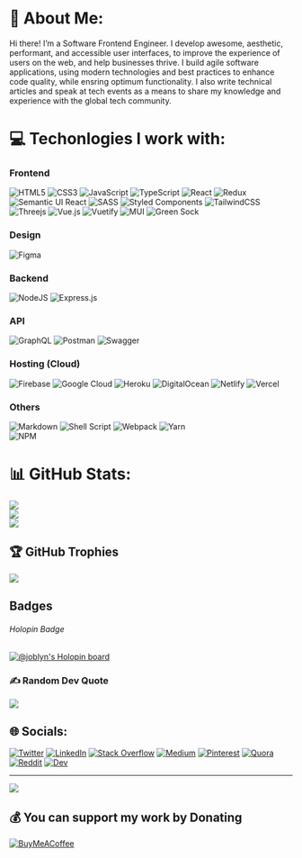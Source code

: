 # 💫 About Me:
Hi there! I’m a Software Frontend Engineer. I develop awesome, aesthetic, performant, and accessible user interfaces, to improve the experience of users on the web, and help businesses thrive. I build agile software applications, using modern technologies and best practices to enhance code quality, while ensring optimum functionality. I also write technical articles and speak at tech events as a means to share my knowledge and experience with the global tech community.  

# 💻 Techonlogies I work with:
### Frontend 
 ![HTML5](https://img.shields.io/badge/html5-%23E34F26.svg?style=for-the-badge&logo=html5&logoColor=white) 
 ![CSS3](https://img.shields.io/badge/css3-%231572B6.svg?style=for-the-badge&logo=css3&logoColor=white) 
 ![JavaScript](https://img.shields.io/badge/javascript-%23323330.svg?style=for-the-badge&logo=javascript&logoColor=%23F7DF1E) 
 ![TypeScript](https://img.shields.io/badge/typescript-%23007ACC.svg?style=for-the-badge&logo=typescript&logoColor=white)
 ![React](https://img.shields.io/badge/react-%2320232a.svg?style=for-the-badge&logo=react&logoColor=%2361DAFB) 
 ![Redux](https://img.shields.io/badge/redux-%23593d88.svg?style=for-the-badge&logo=redux&logoColor=white) 
 ![Semantic UI React](https://img.shields.io/badge/Semantic%20UI%20React-%2335BDB2.svg?style=for-the-badge&logo=SemanticUIReact&logoColor=white) 
 ![SASS](https://img.shields.io/badge/SASS-hotpink.svg?style=for-the-badge&logo=SASS&logoColor=white) 
 ![Styled Components](https://img.shields.io/badge/styled--components-DB7093?style=for-the-badge&logo=styled-components&logoColor=white) 
 ![TailwindCSS](https://img.shields.io/badge/tailwindcss-%2338B2AC.svg?style=for-the-badge&logo=tailwind-css&logoColor=white) 
 ![Threejs](https://img.shields.io/badge/threejs-black?style=for-the-badge&logo=three.js&logoColor=white) 
 ![Vue.js](https://img.shields.io/badge/vuejs-%2335495e.svg?style=for-the-badge&logo=vuedotjs&logoColor=%234FC08D) 
 ![Vuetify](https://img.shields.io/badge/Vuetify-1867C0?style=for-the-badge&logo=vuetify&logoColor=AEDDFF)
 ![MUI](https://img.shields.io/badge/MUI-%230081CB.svg?style=for-the-badge&logo=material-ui&logoColor=white)
 ![Green Sock](https://img.shields.io/badge/green%20sock-88CE02?style=for-the-badge&logo=greensock&logoColor=white)
 
 ### Design
 ![Figma](https://img.shields.io/badge/figma-%23F24E1E.svg?style=for-the-badge&logo=figma&logoColor=white)
 
 ### Backend 
 ![NodeJS](https://img.shields.io/badge/node.js-6DA55F?style=for-the-badge&logo=node.js&logoColor=white) ![Express.js](https://img.shields.io/badge/express.js-%23404d59.svg?style=for-the-badge&logo=express&logoColor=%2361DAFB)
 
 
 ### API
 ![GraphQL](https://img.shields.io/badge/-GraphQL-E10098?style=for-the-badge&logo=graphql&logoColor=white) 
 ![Postman](https://img.shields.io/badge/Postman-FF6C37?style=for-the-badge&logo=postman&logoColor=white) 
 ![Swagger](https://img.shields.io/badge/-Swagger-%23Clojure?style=for-the-badge&logo=swagger&logoColor=white)
 
 ### Hosting (Cloud)
  ![Firebase](https://img.shields.io/badge/firebase-%23039BE5.svg?style=for-the-badge&logo=firebase)
  ![Google Cloud](https://img.shields.io/badge/Google%20Cloud-%234285F4.svg?style=for-the-badge&logo=google-cloud&logoColor=white)
  ![Heroku](https://img.shields.io/badge/heroku-%23430098.svg?style=for-the-badge&logo=heroku&logoColor=white) 
  ![DigitalOcean](https://img.shields.io/badge/DigitalOcean-%230167ff.svg?style=for-the-badge&logo=digitalOcean&logoColor=white) 
  ![Netlify](https://img.shields.io/badge/netlify-%23000000.svg?style=for-the-badge&logo=netlify&logoColor=#00C7B7) 
  ![Vercel](https://img.shields.io/badge/vercel-%23000000.svg?style=for-the-badge&logo=vercel&logoColor=white)

### Others
![Markdown](https://img.shields.io/badge/markdown-%23000000.svg?style=for-the-badge&logo=markdown&logoColor=white) ![Shell Script](https://img.shields.io/badge/shell_script-%23121011.svg?style=for-the-badge&logo=gnu-bash&logoColor=white) 
![Webpack](https://img.shields.io/badge/webpack-%238DD6F9.svg?style=for-the-badge&logo=webpack&logoColor=black) 
![Yarn](https://img.shields.io/badge/yarn-%232C8EBB.svg?style=for-the-badge&logo=yarn&logoColor=white) 	 
![NPM](https://img.shields.io/badge/NPM-%23000000.svg?style=for-the-badge&logo=npm&logoColor=white) 

# 📊 GitHub Stats:
![](https://github-readme-stats.vercel.app/api?username=Joblyn&theme=nightowl&hide_border=true&include_all_commits=false&count_private=false)<br/>
![](https://github-readme-streak-stats.herokuapp.com/?user=Joblyn&theme=nightowl&hide_border=true)<br/>
![](https://github-readme-stats.vercel.app/api/top-langs/?username=Joblyn&theme=nightowl&hide_border=true&include_all_commits=true&count_private=true&layout=compact)

## 🏆 GitHub Trophies
![](https://github-profile-trophy.vercel.app/?username=Joblyn&theme=radical&no-frame=true&no-bg=true&margin-w=4)

## Badges
###### Holopin Badge
[![@joblyn's Holopin board](https://holopin.io/api/user/board?user=joblyn)](https://holopin.io/@joblyn)

### ✍️ Random Dev Quote
![](https://quotes-github-readme.vercel.app/api?type=horizontal&theme=radical)

## 🌐 Socials:
[![Twitter](https://img.shields.io/badge/Twitter-%231DA1F2.svg?logo=Twitter&logoColor=white)](https://twitter.com/Joblyn) 
[![LinkedIn](https://img.shields.io/badge/LinkedIn-%230077B5.svg?logo=linkedin&logoColor=white)](https://www.linkedin.com/in/job-oaikhenah-5056111a1/)
[![Stack Overflow](https://img.shields.io/badge/-Stackoverflow-FE7A16?logo=stack-overflow&logoColor=white)](https://stackoverflow.com/users/13444992)
[![Medium](https://img.shields.io/badge/Medium-12100E?logo=medium&logoColor=white)](https://medium.com/@oaikhenahjob)
[![Pinterest](https://img.shields.io/badge/Pinterest-%23E60023.svg?logo=Pinterest&logoColor=white)](https://www.pinterest.com/JobOaikhenah/) 
[![Quora](https://img.shields.io/badge/Quora-%23B92B27.svg?logo=Quora&logoColor=white)](https://www.quora.com/profile/Oaikhenah-Job) 
[![Reddit](https://img.shields.io/badge/Reddit-%23FF4500.svg?logo=Reddit&logoColor=white)](https://reddit.com/user/Joblyn)
[![Dev](https://img.shields.io/badge/DEV-%23000000.svg?logo=dev&logoColor=white)](https://dev.to/joblyn)


---
[![](https://visitcount.itsvg.in/api?id=Joblyn&icon=0&color=3)](https://visitcount.itsvg.in)

  ## 💰 You can support my work by Donating
  [![BuyMeACoffee](https://img.shields.io/badge/Buy%20Me%20a%20Coffee-ffdd00?style=for-the-badge&logo=buy-me-a-coffee&logoColor=black)](https://buymeacoffee.com/Joblyn ) 
  
